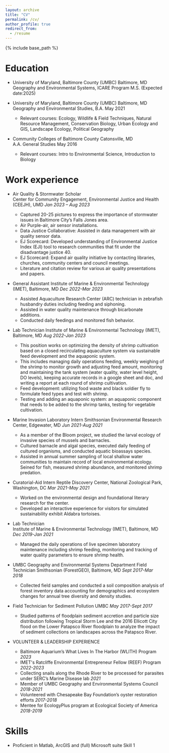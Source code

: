 ```yaml
---
layout: archive
title: "CV"
permalink: /cv/
author_profile: true
redirect_from:
  - /resume
---
```


{% include base_path %}

Education
======
* University of Maryland, Baltimore County (UMBC) Baltimore, MD\
  Geography and Environmental Systems, ICARE Program M.S. (Expected date:2025) 

* University of Maryland, Baltimore County (UMBC) Baltimore, MD\
  Geography and Environmental Studies, B.A. May 2021
	* Relevant courses: Ecology, Wildlife & Field Techniques, Natural Resource Management, Conservation Biology, Urban Ecology and GIS, Landscape Ecology, Political Geography

* Community Colleges of Baltimore County Catonsville, MD\
  A.A. General Studies May 2016
  	* Relevant courses: Intro to Environmental Science, Introduction to Biology


Work experience
======
* Air Quality & Stormwater Scholar                                                                                                                             
  Center for Community Engagement, Environmental Justice and Health (CEEJH), UMD _Jan 2023 – Aug 2023_
	* Captured 20-25 pictures to express the importance of stormwater issues in Baltimore City’s Falls Jones area.
	* Air Purple-air, air sensor installations. 
	* Data Justice Collaborative: Assisted in data management with air quality sensor data.
	* EJ Scorecard: Developed understanding of Environmental Justice Index (EJI) tool to research communities that fit under the disadvantage justice 40.
	* EJ Scorecard: Expand air quality initiative by contacting libraries, churches, community centers and council meetings.  
	* Literature and citation review for various air quality presentations and papers.

* General Assistant 
  Institute of Marine & Environmental Technology (IMET), Baltimore, MD                                  _Dec 2022-Mar 2023_
	* Assisted Aquaculture Research Center (ARC) technician in zebrafish husbandry duties including feeding and siphoning.
   	* Assisted in water quality maintenance through bicarbonate additions.
  	* Conducted daily feedings and monitored fish behavior.	

* Lab Technician
  Institute of Marine & Environmental Technology (IMET), Baltimore, MD	   	                            _Aug 2022-Jan 2023_
	* This position works on optimizing the density of shrimp cultivation based on a closed recirculating aquaculture system via sustainable feed development and the aquaponic system.
  	* This includes managing daily operations feeding, weekly weighing of the shrimp to monitor growth and adjusting feed amount, monitoring and maintaining the tank system (water quality, water level height, DO levels), keeping accurate records in a google sheet and doc, and writing a report at each round of shrimp cultivation.
  	* Feed development: utilizing food waste and black soldier fly to formulate feed types and test with shrimp.
  	* Testing and adding an aquaponic system: an aquaponic component that needs to be added to the shrimp tanks, testing for vegetable cultivation. 

* Marine Invasion Laboratory Intern
  Smithsonian Environmental Research Center, Edgewater, MD		                                            _Jun 2021-Aug 2021_ 
  	* As a member of the Bloom project, we studied the larval ecology of invasive species of mussels and barnacles.
  	* Cultured barnacle and algal species, executed daily feeding of cultured organisms, and conducted aquatic bioassays species.
  	* Assisted in annual summer sampling of local shallow water communities to maintain record of local environmental ecology. Seined for fish, measured shrimp abundance, and monitored shrimp predation.

* Curatorial-Aid Intern 
  Reptile Discovery Center, National Zoological Park, Washington, DC	                                       _Mar 2021-May 2021_
  	* Worked on the environmental design and foundational literary research for the center. 
  	* Developed an interactive experience for visitors for simulated sustainability exhibit Aldabra tortoises. 

* Lab Technician									
  Institute of Marine & Environmental Technology (IMET), Baltimore, MD	                                     _Dec 2019-Jan 2021_
  	* Managed the daily operations of live specimen laboratory maintenance including shrimp feeding, monitoring and tracking of water quality parameters to ensure shrimp health.

* UMBC Geography and Environmental Systems Department Field Technician
  Smithsonian (ForestGEO), Baltimore, MD 			                                      	     	                 _Sept 2017-Mar 2018_ 
  	* Collected field samples and conducted a soil composition analysis of forest inventory data accounting for demographics and ecosystem changes for annual tree diversity and density studies.

* Field Technician for Sediment Pollution
  UMBC 	 	 	 		                                                                                           _May 2017-Sept 2017_ 
  	* Studied patterns of floodplain sediment accretion and particle size distribution following Tropical Storm Lee and the 2016 Ellicott City flood on the Lower Patapsco River floodplain to analyze the impact of sediment collections on landscapes across the Patapsco River. 

* VOLUNTEER & LEADERSHIP EXPERIENCE
	* Baltimore Aquarium’s What Lives In The Harbor (WLITH) Program                                         _2023_
  	* IMET's Ratcliffe Environmental Entrepreneur Fellow (REEF) Program                                             _2022-2023_
  	* Collecting snails along the Rhode River to be processed for parasites under SERC’s Marine Disease lab         _2021_
  	* Member of UMBC Geography and Environmental Systems Council 				                       _2018-2021_
  	* Volunteered with Chesapeake Bay Foundation’s oyster restoration efforts 			                                _2017-2018_ 
  	* Mentee for EcologyPlus program at Ecological Society of America 				                                      _2018-2019_


Skills
======
* Proficient in Matlab, ArcGIS and (full) Microsoft suite Skill 1

